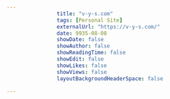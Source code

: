 ---
                title: "v-y-s.com"
                tags: [Personal Site]
                externalUrl: "https://v-y-s.com/"
                date: 9935-08-08
                showDate: false
                showAuthor: false
                showReadingTime: false
                showEdit: false
                showLikes: false
                showViews: false
                layoutBackgroundHeaderSpace: false
                ---
